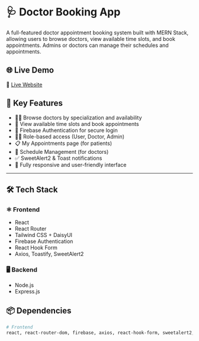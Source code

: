 # 🩺 Doctor Booking App

A full-featured doctor appointment booking system built with MERN Stack, allowing users to browse doctors, view available time slots, and book appointments. Admins or doctors can manage their schedules and appointments.

## 🌐 Live Demo

🔗 [Live Website](https://doctor-details-2325.netlify.app/)  




## 🚀 Key Features

- 👨‍⚕️ Browse doctors by specialization and availability  
- 📅 View available time slots and book appointments  
- 🔐 Firebase Authentication for secure login  
- 🧑‍💼 Role-based access (User, Doctor, Admin)  
- 📋 My Appointments page (for patients)  
- 📆 Schedule Management (for doctors)  
- ✅ SweetAlert2 & Toast notifications  
- 📱 Fully responsive and user-friendly interface

---

## 🛠️ Tech Stack

### ⚛️ Frontend

- React  
- React Router  
- Tailwind CSS + DaisyUI  
- Firebase Authentication  
- React Hook Form  
- Axios, Toastify, SweetAlert2  

### 🖥️ Backend

- Node.js  
- Express.js  

 

## 📦 Dependencies

```bash
# Frontend
react, react-router-dom, firebase, axios, react-hook-form, sweetalert2, react-toastify


